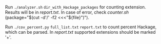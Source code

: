 Run ```./analyzer.sh``` ```dir_with_Hackage_packages``` for counting extension. Results will be in *report.txt*. In case of error, check *counter.sh* (package="$(cut -d'/' -f2 <<<"${file}")").

Run ```./cov_percent.py``` ```full_list.txt``` ```report.txt``` to count percent Hackage, which can be parsed. In *report.txt* supported extensions should be marked '+'. 